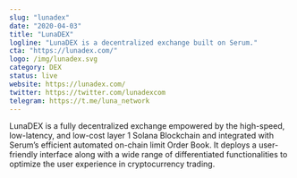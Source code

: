 ```yaml
---
slug: "lunadex"
date: "2020-04-03"
title: "LunaDEX"
logline: "LunaDEX is a decentralized exchange built on Serum."
cta: "https://lunadex.com/"
logo: /img/lunadex.svg
category: DEX
status: live
website: https://lunadex.com/
twitter: https://twitter.com/lunadexcom
telegram: https://t.me/luna_network
---
```


LunaDEX is a fully decentralized exchange empowered by the high-speed, low-latency, and low-cost layer 1 Solana Blockchain and integrated with Serum’s efficient automated on-chain limit Order Book. It deploys a user-friendly interface along with a wide range of differentiated functionalities to optimize the user experience in cryptocurrency trading.
